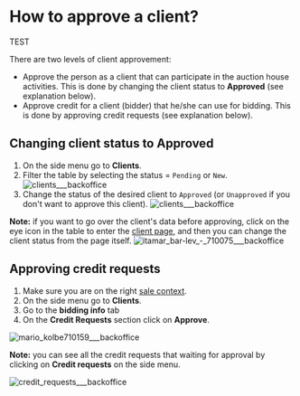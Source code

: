 # How to approve a client?

TEST

There are two levels of client approvement:

* Approve the person as a client that can participate in the auction house activities. This is done by changing the client status to **Approved** \(see explanation below\). 
* Approve credit for a client \(bidder\) that he/she can use for bidding. This is done by approving credit requests \(see explanation below\).

## Changing client status to Approved

1. On the side menu go to **Clients**.
2. Filter the table by selecting the status = `Pending` or `New`. ![clients\_\_\_backoffice](https://user-images.githubusercontent.com/20393485/44981608-c2de8000-af7b-11e8-8407-7754054a7c05.jpg)
3. Change the status of the desired client to `Approved` \(or `Unapproved` if you don't want to approve this client\). ![clients\_\_\_backoffice](https://user-images.githubusercontent.com/20393485/44981582-ab9f9280-af7b-11e8-800b-5945a93d6d60.jpg)

**Note:** if you want to go over the client's data before approving, click on the eye icon in the table to enter the [client page](understanding-client-page.md), and then you can change the client status from the page itself. ![itamar\_bar-lev\_-\_710075\_\_\_backoffice](https://user-images.githubusercontent.com/20393485/44981546-8c086a00-af7b-11e8-9417-2a1d67e72abd.jpg)

## Approving credit requests

1. Make sure you are on the right [sale context](../sale/sale-context.md).
2. On the side menu go to **Clients**.
3. Go to the **bidding info** tab
4. On the **Credit Requests** section click on **Approve**. 

![mario\_kolbe710159\_\_\_backoffice](https://user-images.githubusercontent.com/20393485/45079419-35299e80-b0fb-11e8-99a0-b9d2229b2b44.jpg)

**Note:** you can see all the credit requests that waiting for approval by clicking on **Credit requests** on the side menu.

![credit\_requests\_\_\_backoffice](https://user-images.githubusercontent.com/20393485/45079686-d57fc300-b0fb-11e8-8687-ef922a1458b3.jpg)

